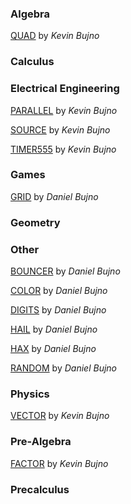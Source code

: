 ### Algebra

[QUAD](/algebra/QUAD.8xp) by *Kevin Bujno*

### Calculus

### Electrical Engineering

[PARALLEL](/electrical-engineering/PARALLEL.8xp) by *Kevin Bujno*

[SOURCE](/electrical-engineering/SOURCE.8xp) by *Kevin Bujno*

[TIMER555](/electrical-engineering/TIMER555.8xp) by *Kevin Bujno*

### Games

[GRID](/games/GRIX.8xp) by *Daniel Bujno*

### Geometry

### Other

[BOUNCER](/other/BOUNCER.8xp) by *Daniel Bujno*

[COLOR](/other/COLOR.8xp) by *Daniel Bujno*

[DIGITS](/other/DIGITS.8xp) by *Daniel Bujno*

[HAIL](/other/HAIL.8xp) by *Daniel Bujno*

[HAX](/other/HAX.8xp) by *Daniel Bujno*

[RANDOM](/other/RANDOM.8xp) by *Daniel Bujno*

### Physics

[VECTOR](/physics/VECTOR.8xp) by *Kevin Bujno*

### Pre-Algebra

[FACTOR](/pre-algebra/FACTOR.8xp) by *Kevin Bujno*

### Precalculus
